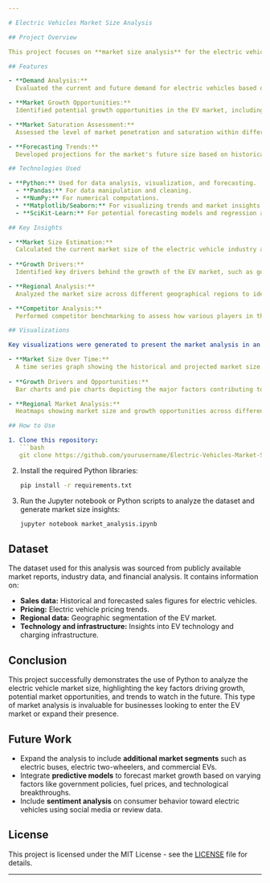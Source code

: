 ```yaml
---

# Electric Vehicles Market Size Analysis

## Project Overview

This project focuses on **market size analysis** for the electric vehicles (EV) sector. Market size analysis is a fundamental component of market research, providing businesses with valuable insights into potential sales volumes, demand levels, market saturation, and growth opportunities. The analysis was conducted using Python, leveraging various data science libraries to gain insights into the evolving EV market.

## Features

- **Demand Analysis:**  
  Evaluated the current and future demand for electric vehicles based on industry trends, consumer behavior, and regulatory factors.

- **Market Growth Opportunities:**  
  Identified potential growth opportunities in the EV market, including regional analysis, technological advancements, and infrastructure development.

- **Market Saturation Assessment:**  
  Assessed the level of market penetration and saturation within different regions and segments of the EV industry.

- **Forecasting Trends:**  
  Developed projections for the market's future size based on historical data, growth rates, and market drivers.

## Technologies Used

- **Python:** Used for data analysis, visualization, and forecasting.
  - **Pandas:** For data manipulation and cleaning.
  - **NumPy:** For numerical computations.
  - **Matplotlib/Seaborn:** For visualizing trends and market insights.
  - **SciKit-Learn:** For potential forecasting models and regression analysis.

## Key Insights

- **Market Size Estimation:**  
  Calculated the current market size of the electric vehicle industry and projected its future growth based on various economic and technological factors.
  
- **Growth Drivers:**  
  Identified key drivers behind the growth of the EV market, such as government policies, environmental awareness, advancements in battery technology, and expanding charging infrastructure.

- **Regional Analysis:**  
  Analyzed the market size across different geographical regions to identify the areas with the highest demand and growth potential.

- **Competitor Analysis:**  
  Performed competitor benchmarking to assess how various players in the market are performing in terms of market share and growth strategies.

## Visualizations

Key visualizations were generated to present the market analysis in an easily understandable format, including:

- **Market Size Over Time:**  
  A time series graph showing the historical and projected market size.
  
- **Growth Drivers and Opportunities:**  
  Bar charts and pie charts depicting the major factors contributing to market growth.

- **Regional Market Analysis:**  
  Heatmaps showing market size and growth opportunities across different regions.

## How to Use

1. Clone this repository:
   ```bash
   git clone https://github.com/yourusername/Electric-Vehicles-Market-Size-Analysis.git
   ```
2. Install the required Python libraries:
   ```bash
   pip install -r requirements.txt
   ```
3. Run the Jupyter notebook or Python scripts to analyze the dataset and generate market size insights:
   ```bash
   jupyter notebook market_analysis.ipynb
   ```

## Dataset

The dataset used for this analysis was sourced from publicly available market reports, industry data, and financial analysis. It contains information on:
- **Sales data:** Historical and forecasted sales figures for electric vehicles.
- **Pricing:** Electric vehicle pricing trends.
- **Regional data:** Geographic segmentation of the EV market.
- **Technology and infrastructure:** Insights into EV technology and charging infrastructure.

## Conclusion

This project successfully demonstrates the use of Python to analyze the electric vehicle market size, highlighting the key factors driving growth, potential market opportunities, and trends to watch in the future. This type of market analysis is invaluable for businesses looking to enter the EV market or expand their presence.

## Future Work

- Expand the analysis to include **additional market segments** such as electric buses, electric two-wheelers, and commercial EVs.
- Integrate **predictive models** to forecast market growth based on varying factors like government policies, fuel prices, and technological breakthroughs.
- Include **sentiment analysis** on consumer behavior toward electric vehicles using social media or review data.

## License

This project is licensed under the MIT License - see the [LICENSE](LICENSE) file for details.

---
```

